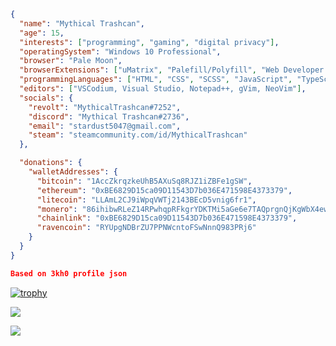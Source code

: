 
```json
{
  "name": "Mythical Trashcan",
  "age": 15,
  "interests": ["programming", "gaming", "digital privacy"],
  "operatingSystem": "Windows 10 Professional",
  "browser": "Pale Moon",
  "browserExtensions": ["uMatrix", "Palefill/Polyfill", "Web Developer's Toolbox", "Session Manager", "Extension Developer"],
  "programmingLanguages": ["HTML", "CSS", "SCSS", "JavaScript", "TypeScript", "Java", "Lua", "C#", "AutoHotkey/AHK"],
  "editors": ["VSCodium, Visual Studio, Notepad++, gVim, NeoVim"],
  "socials": {
    "revolt": "MythicalTrashcan#7252",
    "discord": "Mythical Trashcan#2736",
    "email": "stardust5047@gmail.com",
    "steam": "steamcommunity.com/id/MythicalTrashcan"
  },

  "donations": {
    "walletAddresses": {
      "bitcoin": "1AccZkrqzkeUhB5AXuSq8RJZ1iZBFe1gSW",
      "ethereum": "0xBE6829D15ca09D11543D7b036E471598E4373379",
      "litecoin": "LLAmL2CJ9iWpqVWTj2143BEcD5vnig6fr1",
      "monero": "86ihibwRLeZ14RPwhqpRFkgrYDKTMi5aGe6e7TAQprgnQjKgWbX4ewUS9iyHbUQBwsGiTHBAWtYUtKFo4FnuhgutMMym1rW",
      "chainlink": "0xBE6829D15ca09D11543D7b036E471598E4373379",
      "ravencoin": "RYUpgNDBrZU7PPNWcntoFSwNnnQ983PRj6"
    }
  }
}

Based on 3kh0 profile json
```

[![trophy](https://github-profile-trophy.vercel.app/?username=MythicalTrashcan)](https://github.com/ryo-ma/github-profile-trophy)

![](https://github-readme-stats.vercel.app/api/top-langs/?username=MythicalTrashcan&layout=compact&theme=dark&title_color=FEFEFE&icon_color=55D24B&text_color=FEFEFE&border_color=30363D&bg_color=0D1117)

![](https://komarev.com/ghpvc/?username=MythicalTrashcan&color=7F0B6B)
